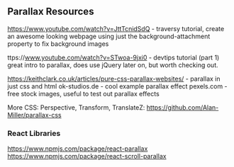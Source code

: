 ## Parallax Resources


https://www.youtube.com/watch?v=JttTcnidSdQ - traversy tutorial, create an awesome looking webpage using just the background-attachment property to fix background images

ttps://www.youtube.com/watch?v=STwoa-9jxi0 - devtips tutorial (part 1) great intro to parallax, does use jQuery later on, but worth checking out.

https://keithclark.co.uk/articles/pure-css-parallax-websites/ - parallax in just css and html
ok-studios.de - cool example parallax effect
pexels.com - free stock images, useful to test out parallax effects

More CSS:
Perspective, Transform, TranslateZ: https://github.com/Alan-Miller/parallax-css

### React Libraries
https://www.npmjs.com/package/react-parallax
https://www.npmjs.com/package/react-scroll-parallax